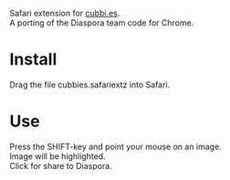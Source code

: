 Safari extension for [cubbi.es](http://cubbies.heroku.com).   
A porting of the Diaspora team code for Chrome.

Install
=======
Drag the file cubbies.safariextz into Safari.

Use
=======
Press the SHIFT-key and point your mouse on an image.   
Image will be highlighted.   
Click for share to Diaspora.